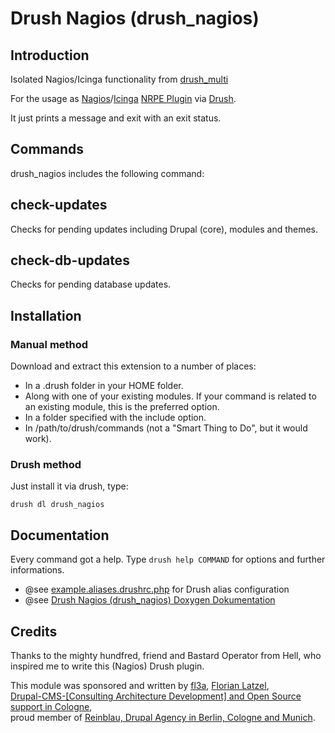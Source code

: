# Drush Nagios (drush_nagios)

## Introduction

Isolated Nagios/Icinga functionality from [drush_multi][1]

For the usage as [Nagios][2]/[Icinga][3] [NRPE Plugin][4] via [Drush][5].

It just prints a message and exit with an exit status.

## Commands

drush_nagios includes the following command:

## check-updates

Checks for pending updates including Drupal (core), modules and themes.

## check-db-updates

Checks for pending database updates.

## Installation

### Manual method

Download and extract this extension to a number of places:

- In a .drush folder in your HOME folder.
- Along with one of your existing modules. If your command is related to an existing module, this is the preferred option.
- In a folder specified with the include option.
- In /path/to/drush/commands (not a "Smart Thing to Do", but it would work).

### Drush method 

Just install it via drush, type:
	
    drush dl drush_nagios

## Documentation

Every command got a help.
Type `drush help COMMAND` for options and further informations.

- @see [example.aliases.drushrc.php][6] for Drush alias configuration
- @see [Drush Nagios (drush_nagios) Doxygen Dokumentation][7]

## Credits

Thanks to the mighty hundfred, friend and Bastard Operator from Hell,
who inspired me to write this (Nagios) Drush plugin.

This module was sponsored and written by [fl3a][8], [Florian Latzel][9],   
[Drupal-CMS-\[Consulting  Architecture Development\] and Open Source support in Cologne][9],      
proud member of [Reinblau, Drupal Agency in Berlin, Cologne and Munich][10].   

[1]:http://drupal.org/project/drush_multi
[2]:http://en.wikipedia.org/wiki/Nagios
[3]:http://en.wikipedia.org/wiki/Icinga
[4]:http://en.wikipedia.org/wiki/Nagios#NRPE
[5]:http://drush.ws
[6]:https://github.com/fl3a/drush_nagios/blob/master/example/example.aliases.drushrc.php
[7]:http://is-loesungen.de/docu/drush_nagios/index.html
[8]:https://drupal.org/user/51103
[9]:http://is-loesungen.de
[10]:http://reinblau.de
